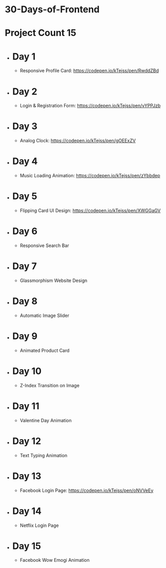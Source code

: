 # 30-Days-of-Frontend
# Project Count 15

* # Day 1
  * Responsive Profile Card: https://codepen.io/kTejss/pen/RwddZBd

* # Day 2
  * Login & Registration Form: https://codepen.io/kTejss/pen/vYPPJzb

* # Day 3
  * Analog Clock: https://codepen.io/kTejss/pen/gOEExZV
    
* # Day 4
  * Music Loading Animation: https://codepen.io/kTejss/pen/zYbbdep

* # Day 5
  * Flipping Card UI Design: https://codepen.io/kTejss/pen/XWGGaGV 
 
* # Day 6
  * Responsive Search Bar

* # Day 7
  * Glassmorphism Website Design

* # Day 8
  * Automatic Image Slider

* # Day 9
  * Animated Product Card

* # Day 10
  * Z-Index Transition on Image
 
* # Day 11
  * Valentine Day Animation

* # Day 12
  * Text Typing Animation

* # Day 13
  * Facebook Login Page: https://codepen.io/kTejss/pen/oNVVeEy

* # Day 14
  * Netflix Login Page

* # Day 15
  * Facebook Wow Emogi Animation
